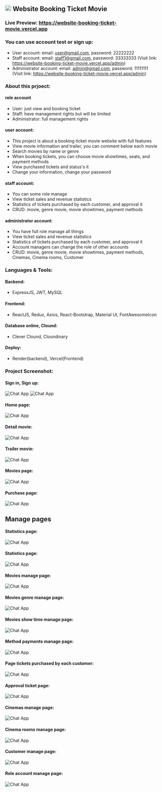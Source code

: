 <h2>
  <img src="https://github.com/user-attachments/assets/f60ddb8e-4711-4e14-bfb0-3f9a4270da69" alt="Chat App" style="width: 20px; height: 20px;">
  Website Booking Ticket Movie
</h2>

### Live Preview: https://website-booking-ticket-movie.vercel.app

### You can use account test or sign up:

-  User account: email: user@gmail.com, password: 22222222
-  Staff account: email: staff1@gmail.com, password: 33333333 (Visit link: https://website-booking-ticket-movie.vercel.app/admin)
-  Administrator account: email: admin@gmail.com, password: 11111111 (Visit link: https://website-booking-ticket-movie.vercel.app/admin)

### About this prjoect:

#### role account
-  User: just view and booking ticket
-  Staff: have management rights but will be limited
-  Administrator: full management rights

#### user account: 
-  This project is about a booking ticket movie website with full features
-  View movie information and trailer, you can comment below each movie
-  Search movies by name or genre
-  When booking tickets, you can choose movie showtimes, seats, and payment methods
-  View purchased tickets and status's it
-  Change your information, change your password

#### staff account: 
- You can some role manage
- View ticket sales and revenue statistics
- Statistics of tickets purchased by each customer, and approval it
- CRUD: movie, genre movie, movie showtimes, payment methods

#### administrator account: 
- You have full role manage all things
- View ticket sales and revenue statistics
- Statistics of tickets purchased by each customer, and approval it
- Account managers can change the role of other accounts
- CRUD: movie, genre movie, movie showtimes, payment methods, Cinemas, Cinema rooms, Customer
 
### Languages & Tools:

#### Backend:
-  ExpressJS, JWT, MySQL
#### Frontend:
-  ReactJS, Redux, Axios, React-Bootstrap, Material UI, FontAwesomeIcon
#### Database online, Clound:
- Clever Clound, Cloundinary
#### Deploy:
-  Render(backend), Vercel(Frontend) 

### Project Screenshot:

#### Sign in, Sign up:
<img src="https://github.com/user-attachments/assets/20f67bf2-0555-4aca-8f65-a9647c02fdaa" alt="Chat App" border="0">
<img src="https://github.com/user-attachments/assets/a79f8574-cbbf-403f-864c-619ae51a59fd" alt="Chat App" border="0">

#### Home page:
<img src="https://github.com/user-attachments/assets/9ffcfce2-69ea-4fcd-a7d4-ffd6ea505332" alt="Chat App" border="0">

#### Detail movie:
<img src="https://github.com/user-attachments/assets/8b1dd653-b054-452e-a95a-d933943126aa" alt="Chat App" border="0">

#### Trailer movie:
<img src="https://github.com/user-attachments/assets/aabfb37e-673c-45d1-8b75-7bb63410dbb0" alt="Chat App" border="0">

#### Movies page:
<img src="https://github.com/user-attachments/assets/68b2685a-cada-4ed2-ba9c-05f35efea5f1" alt="Chat App" border="0">

#### Purchase page:
<img src="https://github.com/user-attachments/assets/2933863a-2895-4af1-a9fa-2a354d55acd8" alt="Chat App" border="0">

## Manage pages

#### Statistics page:
<img src="https://github.com/user-attachments/assets/91695573-5146-4e37-976f-b8dccaeacda7" alt="Chat App" border="0">

#### Statistics page:
<img src="https://github.com/user-attachments/assets/91695573-5146-4e37-976f-b8dccaeacda7" alt="Chat App" border="0">

#### Movies manage page:
<img src="https://github.com/user-attachments/assets/ce1dfb0f-3160-4d14-82f0-851632e14969" alt="Chat App" border="0">

#### Movies genre manage page:
<img src="https://github.com/user-attachments/assets/c87ab005-ee30-4dcb-8db1-31a616955737" alt="Chat App" border="0">

#### Movies show time manage page:
<img src="https://github.com/user-attachments/assets/c47bb29d-4d53-43f9-b889-470b50ac842d" alt="Chat App" border="0">

#### Method payments manage page:
<img src="https://github.com/user-attachments/assets/620a6312-cdaa-4b7d-a981-9ae19aeceb63" alt="Chat App" border="0">

#### Page tickets purchased by each customer:
<img src="https://github.com/user-attachments/assets/d9647f4e-e875-418a-b106-256c5830b1a6" alt="Chat App" border="0">

#### Approval ticket page:
<img src="https://github.com/user-attachments/assets/1e75b42d-2d7a-4b84-a360-6daecd11e0d9" alt="Chat App" border="0">

#### Cinemas manage page:
<img src="https://github.com/user-attachments/assets/a4b448f4-5f74-4636-8024-218d08b10456" alt="Chat App" border="0">

#### Cinema rooms manage page:
<img src="https://github.com/user-attachments/assets/25873313-3ea1-4c18-bfde-5443e186c008" alt="Chat App" border="0">

#### Customer manage page:
<img src="https://github.com/user-attachments/assets/afb56e44-ecd5-4f81-9d3f-a818b66dad8e" alt="Chat App" border="0">

#### Role account manage page:
<img src="https://github.com/user-attachments/assets/44e569d8-8bde-4619-b408-b90b88af121c" alt="Chat App" border="0">

